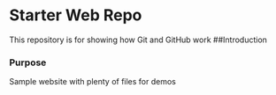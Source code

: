 # Starter Web Repo

This repository is for showing how Git and GitHub work
##Introduction
### Purpose

Sample website with plenty of files for demos